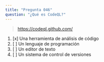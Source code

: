```yaml
---
title: "Pregunta 046"
question: "¿Qué es CodeQL?"
---
```



> https://codeql.github.com/
1. [x] Una herramienta de análisis de código  
1. [ ] Un lenguaje de programación  
1. [ ] Un editor de texto  
1. [ ] Un sistema de control de versiones  
